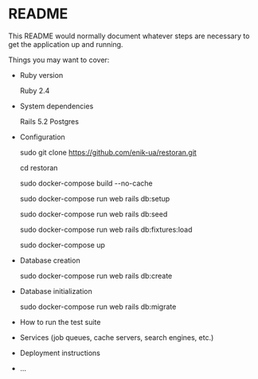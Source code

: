 # README

This README would normally document whatever steps are necessary to get the
application up and running.

Things you may want to cover:

* Ruby version

  Ruby 2.4

* System dependencies

  Rails 5.2
  Postgres

* Configuration

  sudo git clone https://github.com/enik-ua/restoran.git

  cd restoran

  sudo docker-compose build --no-cache

  sudo docker-compose run web rails db:setup

  sudo docker-compose run web rails db:seed

  sudo docker-compose run web rails db:fixtures:load

  sudo docker-compose up


* Database creation

  sudo docker-compose run web rails db:create

* Database initialization

  sudo docker-compose run web rails db:migrate

* How to run the test suite

* Services (job queues, cache servers, search engines, etc.)

* Deployment instructions

* ...
